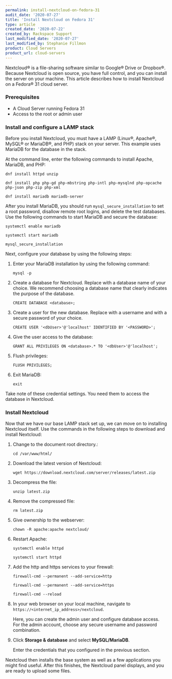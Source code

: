 ```yaml
---
permalink: install-nextcloud-on-fedora-31
audit_date: '2020-07-27'
title: 'Install Nextcloud on Fedora 31'
type: article
created_date: '2020-07-22'
created_by: Rackspace Support
last_modified_date: '2020-07-27'
last_modified_by: Stephanie Fillmon
product: Cloud Servers
product_url: cloud-servers
---
```


Nextcloud&reg; is a file-sharing software similar to Google&reg; Drive or Dropbox&reg;. Because Nextcloud
is open source, you have full control, and you can install the server on your machine. This article
describes how to install Nextcloud on a Fedora&reg; 31 cloud server.

### Prerequisites

- A Cloud Server running Fedora 31
- Access to the root or admin user

### Install and configure a LAMP stack

Before you install Nextcloud, you must have a LAMP (Linux&reg;, Apache&reg;, MySQL&reg; or MariaDB&reg;, and PHP) stack on your server.
This example uses MariaDB for the database in the stack.

At the command line, enter the following commands to install Apache, MariaDB, and PHP:

    dnf install httpd unzip

    dnf install php php-gd php-mbstring php-intl php-mysqlnd php-opcache php-json php-zip php-xml

    dnf install mariadb mariadb-server


After you install MariaDB, you should run `mysql_secure_installation` to set a root password, disallow remote root logins, and delete the test databases. Use the following commands to start MariaDB and secure the database:

    systemctl enable mariadb

    systemctl start mariadb

    mysql_secure_installation

Next, configure your database by using the following steps:

1. Enter your MariaDB installation by using the following command:

       mysql -p

2. Create a database for Nextcloud. Replace <database> with a database name of your choice. We
   recommend choosing a database name that clearly indicates the purpose of the database.

       CREATE DATABASE <database>;

3. Create a user for the new database. Replace <dbUser> with a username and <PASSWORD> with a
   secure password of your choice.

       CREATE USER '<dbUser>'@'localhost' IDENTIFIED BY '<PASSWORD>';

4. Give the <dbUser> user access to the <database> database:

       GRANT ALL PRIVILEGES ON <database>.* TO '<dbUser>'@'localhost';

5. Flush privileges:

       FLUSH PRIVILEGES;

6. Exit MariaDB:

       exit

Take note of these credential settings. You need them to access the database in Nextcloud.

### Install Nextcloud

Now that we have our base LAMP stack set up, we can move on to installing Nextcloud itself.
Use the commands in the following steps to download and install Nextcloud:

1. Change to the document root directory.:

       cd /var/www/html/

2. Download the latest version of Nextcloud:

       wget https://download.nextcloud.com/server/releases/latest.zip

3. Decompress the file:

       unzip latest.zip

4. Remove the compressed file:

       rm latest.zip

5. Give ownership to the webserver:

       chown -R apache:apache nextcloud/

6. Restart Apache:

       systemctl enable httpd

       systemctl start httpd

7. Add the http and https services to your firewall:

       firewall-cmd --permanent --add-service=http

       firewall-cmd --permanent --add-service=https

       firewall-cmd --reload

8. In your web browser on your local machine, navigate to `https://<internet_ip_address>/nextcloud`.

   Here, you can create the admin user and configure database access. For the admin
   account, choose any secure username and password combination.

9. Click **Storage & database** and select **MySQL/MariaDB**.

   Enter the credentials that you configured in the previous section.

Nextcloud then installs the base system as well as a few applications you might find useful. After this
finishes, the Nextcloud panel displays, and you are ready to upload some files.
